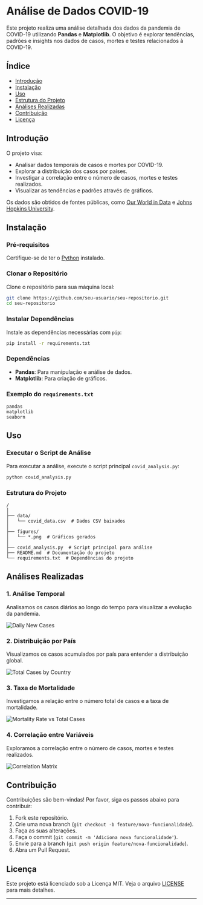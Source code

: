 # Análise de Dados COVID-19

Este projeto realiza uma análise detalhada dos dados da pandemia de COVID-19 utilizando **Pandas** e **Matplotlib**. O objetivo é explorar tendências, padrões e insights nos dados de casos, mortes e testes relacionados à COVID-19.

## Índice

- [Introdução](#introdução)
- [Instalação](#instalação)
- [Uso](#uso)
- [Estrutura do Projeto](#estrutura-do-projeto)
- [Análises Realizadas](#análises-realizadas)
- [Contribuição](#contribuição)
- [Licença](#licença)

## Introdução

O projeto visa:

- Analisar dados temporais de casos e mortes por COVID-19.
- Explorar a distribuição dos casos por países.
- Investigar a correlação entre o número de casos, mortes e testes realizados.
- Visualizar as tendências e padrões através de gráficos.

Os dados são obtidos de fontes públicas, como [Our World in Data](https://ourworldindata.org/coronavirus-source-data) e [Johns Hopkins University](https://github.com/CSSEGISandData/COVID-19).

## Instalação

### Pré-requisitos

Certifique-se de ter o [Python](https://www.python.org/downloads/) instalado.

### Clonar o Repositório

Clone o repositório para sua máquina local:

```bash
git clone https://github.com/seu-usuario/seu-repositorio.git
cd seu-repositorio
```

### Instalar Dependências

Instale as dependências necessárias com `pip`:

```bash
pip install -r requirements.txt
```

### Dependências

- **Pandas**: Para manipulação e análise de dados.
- **Matplotlib**: Para criação de gráficos.

### Exemplo do `requirements.txt`

```
pandas
matplotlib
seaborn
```

## Uso

### Executar o Script de Análise

Para executar a análise, execute o script principal `covid_analysis.py`:

```bash
python covid_analysis.py
```

### Estrutura do Projeto

```
/
│
├── data/
│   └── covid_data.csv  # Dados CSV baixados
│
├── figures/
│   └── *.png  # Gráficos gerados
│
├── covid_analysis.py  # Script principal para análise
├── README.md  # Documentação do projeto
└── requirements.txt  # Dependências do projeto
```

## Análises Realizadas

### 1. **Análise Temporal**

Analisamos os casos diários ao longo do tempo para visualizar a evolução da pandemia.

![Daily New Cases](figures/daily_new_cases.png)

### 2. **Distribuição por País**

Visualizamos os casos acumulados por país para entender a distribuição global.

![Total Cases by Country](figures/total_cases_by_country.png)

### 3. **Taxa de Mortalidade**

Investigamos a relação entre o número total de casos e a taxa de mortalidade.

![Mortality Rate vs Total Cases](figures/mortality_rate_vs_total_cases.png)

### 4. **Correlação entre Variáveis**

Exploramos a correlação entre o número de casos, mortes e testes realizados.

![Correlation Matrix](figures/correlation_matrix.png)

## Contribuição

Contribuições são bem-vindas! Por favor, siga os passos abaixo para contribuir:

1. Fork este repositório.
2. Crie uma nova branch (`git checkout -b feature/nova-funcionalidade`).
3. Faça as suas alterações.
4. Faça o commit (`git commit -m 'Adiciona nova funcionalidade'`).
5. Envie para a branch (`git push origin feature/nova-funcionalidade`).
6. Abra um Pull Request.

## Licença

Este projeto está licenciado sob a Licença MIT. Veja o arquivo [LICENSE](LICENSE) para mais detalhes.

---


